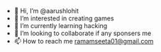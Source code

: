 - 👋 Hi, I’m @aarushlohit
- 👀 I’m interested in creating games
- 🌱 I’m currently learning hacking
- 💞️ I’m looking to collaborate if any sponsers me
- 📫 How to reach me ramamseeta01@gmail.com

